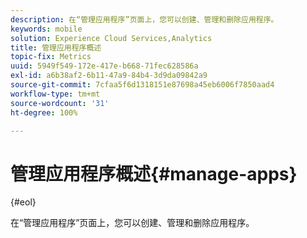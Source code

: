 ```yaml
---
description: 在“管理应用程序”页面上，您可以创建、管理和删除应用程序。
keywords: mobile
solution: Experience Cloud Services,Analytics
title: 管理应用程序概述
topic-fix: Metrics
uuid: 5949f549-172e-417e-b668-71fec628586a
exl-id: a6b38af2-6b11-47a9-84b4-3d9da09842a9
source-git-commit: 7cfaa5f6d1318151e87698a45eb6006f7850aad4
workflow-type: tm+mt
source-wordcount: '31'
ht-degree: 100%

---
```


# 管理应用程序概述{#manage-apps}

{#eol}

在“管理应用程序”页面上，您可以创建、管理和删除应用程序。

